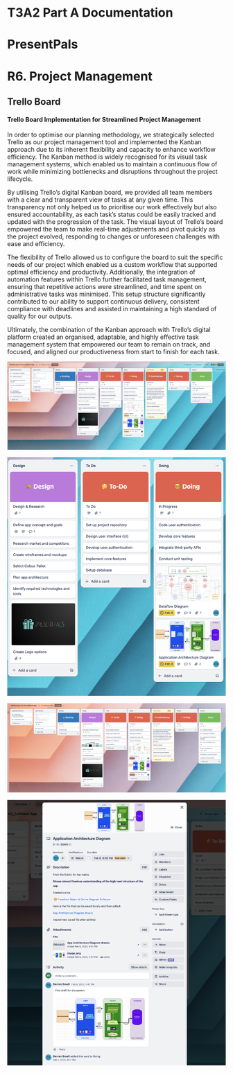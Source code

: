 # T3A2 Part A Documentation
# PresentPals
# R6. Project Management

## Trello Board
#### Trello Board Implementation for Streamlined Project Management

In order to optimise our planning methodology, we strategically selected Trello as our project management tool and implemented the Kanban approach due to its inherent flexibility and capacity to enhance workflow efficiency. The Kanban method is widely recognised for its visual task management systems, which enabled us to maintain a continuous flow of work while minimizing bottlenecks and disruptions throughout the project lifecycle.

By utilising Trello’s digital Kanban board, we provided all team members with a clear and transparent view of tasks at any given time. This transparency not only helped us to prioritise our work effectively but also ensured accountability, as each task’s status could be easily tracked and updated with the progression of the task. The visual layout of Trello’s board empowered the team to make real-time adjustments and pivot quickly as the project evolved, responding to changes or unforeseen challenges with ease and efficiency.

The flexibility of Trello allowed us to configure the board to suit the specific needs of our project which enabled us a custom workflow that supported optimal efficiency and productivity. Additionally, the integration of automation features within Trello further facilitated task management, ensuring that repetitive actions were streamlined, and time spent on administrative tasks was minimised. This setup structure significantly contributed to our ability to support continuous delivery, consistent compliance with deadlines and assisted in maintaining a high standard of quality for our outputs.

Ultimately, the combination of the Kanban approach with Trello’s digital platform created an organised, adaptable, and highly effective task management system that empowered our team to remain on track, and focused, and aligned our productiveness from start to finish for each task.

![Trello Board_1](./Trello_Board_1.png)

![Trello Board_2](./Trello_Board_2.png)

![Trello Board_3](./Trello_Board_3.png)

![Trello Board - Example](./Trello_Board_Data_Flow.png)